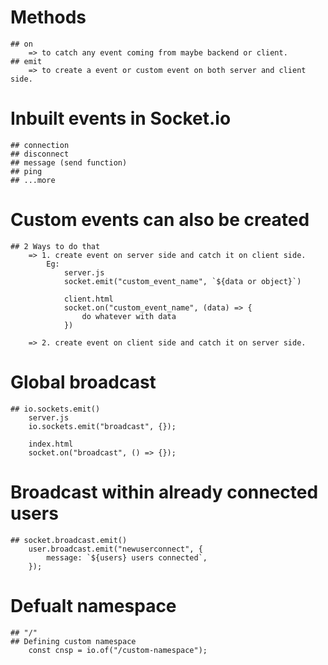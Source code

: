 # Methods

    ## on
        => to catch any event coming from maybe backend or client.
    ## emit
        => to create a event or custom event on both server and client side.

# Inbuilt events in Socket.io

    ## connection
    ## disconnect
    ## message (send function)
    ## ping
    ## ...more

# Custom events can also be created

    ## 2 Ways to do that
        => 1. create event on server side and catch it on client side.
            Eg:
                server.js
                socket.emit("custom_event_name", `${data or object}`)

                client.html
                socket.on("custom_event_name", (data) => {
                    do whatever with data
                })

        => 2. create event on client side and catch it on server side.

# Global broadcast

    ## io.sockets.emit()
        server.js
        io.sockets.emit("broadcast", {});

        index.html
        socket.on("broadcast", () => {});

# Broadcast within already connected users

    ## socket.broadcast.emit()
        user.broadcast.emit("newuserconnect", {
            message: `${users} users connected`,
        });

# Defualt namespace

    ## "/"
    ## Defining custom namespace
        const cnsp = io.of("/custom-namespace");
